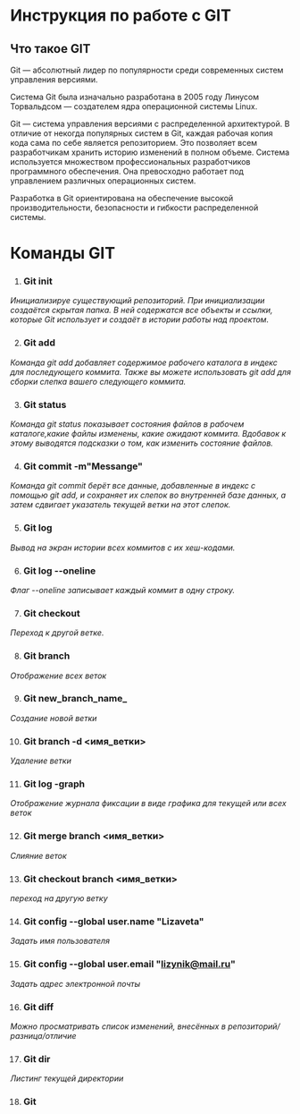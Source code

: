 # Инструкция по работе с GIT

## Что такое GIT
Git — абсолютный лидер по популярности среди современных систем управления версиями. 

Система Git была изначально разработана в 2005 году Линусом Торвальдсом — создателем ядра операционной системы Linux. 

Git — система управления версиями с распределенной архитектурой. В отличие от некогда популярных систем в Git, каждая рабочая копия кода сама по себе является репозиторием. Это позволяет всем разработчикам хранить историю изменений в полном объеме.
Система используется множеством профессиональных разработчиков программного обеспечения. Она превосходно работает под управлением различных операционных систем. 

Разработка в Git ориентирована на обеспечение высокой производительности, безопасности и гибкости распределенной системы.

# Команды GIT

1. ### Git init
*Инициализируе существующий репозиторий. При инициализации создаётся скрытая папка. В ней содержатся все объекты и ссылки, которые Git использует и создаёт в истории работы над проектом.*

2. ### Git add
*Команда git add добавляет содержимое рабочего каталога в индекс для последующего коммита. Также вы можете использовать git add для сборки слепка вашего следующего коммита.*

3. ### Git status
*Команда git status показывает состояния файлов в рабочем каталоге,какие файлы изменены, какие ожидают коммита. Вдобавок к этому выводятся подсказки о том, как изменить состояние файлов.*

4. ### Git commit -m"Messange"
*Команда git commit берёт все данные, добавленные в индекс с помощью git add, и сохраняет их слепок во внутренней базе данных, а затем сдвигает указатель текущей ветки на этот слепок.*

5. ### Git log 
*Вывод на экран истории всех коммитов с их хеш-кодами.*

6. ### Git log --oneline
*Флаг --oneline записывает каждый коммит в одну строку.* 

7. ### Git checkout
*Переход к другой ветке.*

8. ### Git branch
*Отображение всех веток*

9. ### Git new_branch_name_
*Создание новой ветки*

10. ### Git branch -d <имя_ветки>
*Удаление ветки*

11. ### Git log -graph
*Отображение журнала фиксации в виде графика для текущей или всех веток*

12. ### Git merge branch <имя_ветки>
*Слияние веток*

13. ### Git checkout branch <имя_ветки>
*переход на другую ветку*

14. ### Git config --global user.name "Lizaveta"
*Задать имя пользователя*

15. ### Git config --global user.email "lizynik@mail.ru"
*Задать адрес электронной почты*

16. ### Git diff 
*Можно просматривать список изменений, внесённых в репозиторий/разница/отличие*

17. ### Git dir
*Листинг текущей директории*

18. ### Git 
